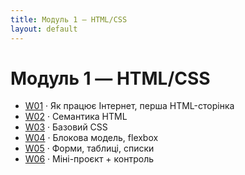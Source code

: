 ```yaml
---
title: Модуль 1 — HTML/CSS
layout: default
---
```


# Модуль 1 — HTML/CSS

- [W01](./W01/) · Як працює Інтернет, перша HTML-сторінка  
- [W02](./W02/) · Семантика HTML  
- [W03](./W03/) · Базовий CSS  
- [W04](./W04/) · Блокова модель, flexbox  
- [W05](./W05/) · Форми, таблиці, списки  
- [W06](./W06/) · Міні-проєкт + контроль
